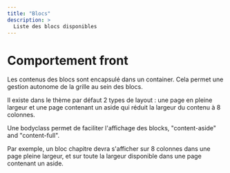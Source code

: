 ```yaml
---
title: "Blocs"
description: >
  Liste des blocs disponibles
---
```


# Comportement front

Les contenus des blocs sont encapsulé dans un container. Cela permet une gestion autonome de la grille au sein des blocs.

Il existe dans le thème par défaut 2 types de layout : une page en pleine largeur et une page contenant un aside qui réduit la largeur du contenu à 8 colonnes.

Une bodyclass permet de faciliter l'affichage des blocks, "content-aside" and "content-full".

Par exemple, un bloc chapitre devra s'afficher sur 8 colonnes dans une page pleine largeur, et sur toute la largeur disponible dans une page contenant un aside.

